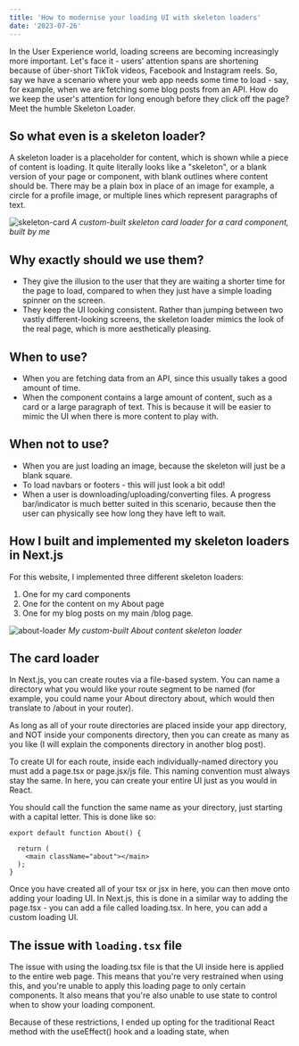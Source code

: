 ```yaml
---
title: 'How to modernise your loading UI with skeleton loaders'
date: '2023-07-26'
---
```


In the User Experience world, loading screens are becoming increasingly more important. Let's face it - users' attention spans are shortening because of über-short TikTok videos, Facebook and Instagram reels. So, say we have a scenario where your web app needs some time to load - say, for example, when we are fetching some blog posts from an API. How do we keep the user's attention for long enough before they click off the page? Meet the humble Skeleton Loader.

## So what even is a skeleton loader?

A skeleton loader is a placeholder for content, which is shown while a piece of content is loading. It quite literally looks like a "skeleton", or a blank version of your page or component, with blank outlines where content should be. There may be a plain box in place of an image for example, a circle for a profile image, or multiple lines which represent paragraphs of text.

![skeleton-card](/images/skeleton-card.png)
*A custom-built skeleton card loader for a card component, built by me*

## Why exactly should we use them?

- They give the illusion to the user that they are waiting a shorter time for the page to load, compared to when they just have a simple loading spinner on the screen.
- They keep the UI looking consistent. Rather than jumping between two vastly different-looking screens, the skeleton loader mimics the look of the real page, which is more aesthetically pleasing.

## When to use?

- When you are fetching data from an API, since this usually takes a good amount of time.
- When the component contains a large amount of content, such as a card or a large paragraph of text. This is because it will be easier to mimic the UI when there is more content to play with.

## When not to use?

- When you are just loading an image, because the skeleton will just be a blank square.
- To load navbars or footers - this will just look a bit odd!
- When a user is downloading/uploading/converting files. A progress bar/indicator is much better suited in this scenario, because then the user can physically see how long they have left to wait.

## How I built and implemented my skeleton loaders in Next.js

For this website, I implemented three different skeleton loaders:

1. One for my card components
2. One for the content on my About page
3. One for my blog posts on my main /blog page.

![about-loader](/images/about-loader.png)
*My custom-built About content skeleton loader*

## The card loader

In Next.js, you can create routes via a file-based system. You can name a directory what you would like your route segment to be named (for example, you could name your About directory about, which would then translate to /about in your router).

As long as all of your route directories are placed inside your app directory, and NOT inside your components directory, then you can create as many as you like (I will explain the components directory in another blog post).

To create UI for each route, inside each individually-named directory you must add a page.tsx or page.jsx/js file. This naming convention must always stay the same. In here, you can create your entire UI just as you would in React.

You should call the function the same name as your directory, just starting with a capital letter. This is done like so:

```
export default function About() {

  return (
    <main className="about"></main>
  );
}
```

Once you have created all of your tsx or jsx in here, you can then move onto adding your loading UI. In Next.js, this is done in a similar way to adding the page.tsx - you can add a file called loading.tsx. In here, you can add a custom loading UI.

## The issue with `loading.tsx` file

The issue with using the loading.tsx file is that the UI inside here is applied to the entire web page. This means that you're very restrained when using this, and you're unable to apply this loading page to only certain components. It also means that you're also unable to use state to control when to show your loading component.

Because of these restrictions, I ended up opting for the traditional React method with the useEffect() hook and a loading state, when 